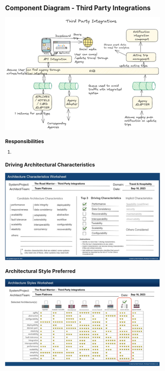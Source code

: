 ## Component Diagram - Third Party Integrations

![Image](../images/third-party-integrations/component-diagram.png)

### Responsibilities

1. 

### Driving Architectural Characteristics

![Image](../images/third-party-integrations/architecture-characteristics.jpg)

### Architectural Style Preferred

![Image](../images/third-party-integrations/architecture-styles.jpg)

